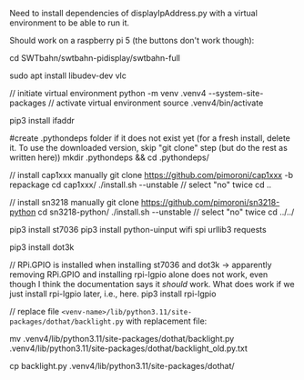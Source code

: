 Need to install dependencies of displayIpAddress.py with a virtual environment to be able to run it.

Should work on a raspberry pi 5 (the buttons don't work though):

cd SWTbahn/swtbahn-pidisplay/swtbahn-full

sudo apt install libudev-dev vlc

// initiate virtual environment
python -m venv .venv4 --system-site-packages
// activate virtual environment
source .venv4/bin/activate

pip3 install ifaddr

#create .pythondeps folder if it does not exist yet (for a fresh install, delete it. To use the downloaded version, skip "git clone" step (but do the rest as written here))
mkdir .pythondeps && cd .pythondeps/

// install cap1xxx manually
git clone https://github.com/pimoroni/cap1xxx -b repackage
cd cap1xxx/
./install.sh --unstable // select "no" twice
cd ..

// install sn3218 manually
git clone https://github.com/pimoroni/sn3218-python
cd sn3218-python/
./install.sh --unstable // select "no" twice
cd ../../

pip3 install st7036
pip3 install python-uinput wifi spi urllib3 requests

pip3 install dot3k

// RPi.GPIO is installed when installing st7036 and dot3k -> apparently removing RPi.GPIO and installing rpi-lgpio alone does not work, even though I think the documentation says it *should* work. What does work if we just install rpi-lgpio later, i.e., here.
pip3 install rpi-lgpio

// replace file `<venv-name>/lib/python3.11/site-packages/dothat/backlight.py` with replacement file:

mv .venv4/lib/python3.11/site-packages/dothat/backlight.py .venv4/lib/python3.11/site-packages/dothat/backlight_old.py.txt

cp backlight.py .venv4/lib/python3.11/site-packages/dothat/